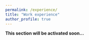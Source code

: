 ```yaml
---
permalink: /experience/
title: "Work experience"
author_profile: true
---
```



**This section will be activated soon...** 
